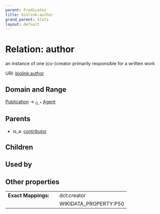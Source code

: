 ```yaml
---
parent: Predicates
title: biolink:author
grand_parent: Slots
layout: default
---
```


# Relation: author


an instance of one (co-)creator primarily responsible for a written work

URI: [biolink:author](https://w3id.org/biolink/vocab/author)

## Domain and Range

[Publication](Publication.md) ->  <sub>0..\*</sub> [Agent](Agent.md)

## Parents

 *  is_a: [contributor](contributor.md)

## Children


## Used by


## Other properties

|  |  |  |
| --- | --- | --- |
| **Exact Mappings:** | | dct:creator |
|  | | WIKIDATA_PROPERTY:P50 |

